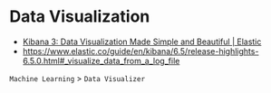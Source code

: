 # Data Visualization

- [Kibana 3: Data Visualization Made Simple and Beautiful | Elastic](https://www.elastic.co/jp/webinars/kibana-made-simple)
- https://www.elastic.co/guide/en/kibana/6.5/release-highlights-6.5.0.html#_visualize_data_from_a_log_file

`Machine Learning` > `Data Visualizer`